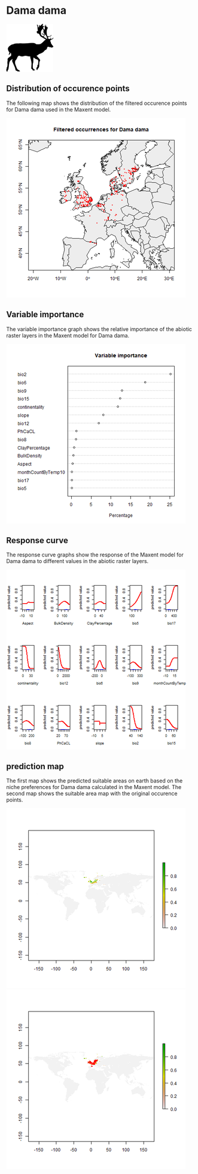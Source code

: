 # Dama dama 

![](image_taxa.png) 

## Distribution of occurence points 
The following map shows the distribution of the filtered occurence points for Dama dama used in the Maxent model. 

![](occurrences.png)
    
## Variable importance 
The variable importance graph shows the relative importance of the abiotic raster layers in the  Maxent model for Dama dama. 

![](valid_maxent_variable_importance.png)
    
## Response curve 
The response curve graphs show the response of the Maxent model for Dama dama to different values in the abiotic raster layers. 

![](valid_maxent_response_curve.png)
    
## prediction map 
The first map shows the predicted suitable areas on earth based on the niche preferences for Dama dama calculated in the Maxent model. The second map shows the suitable area map with the original occurence points.

![](prediction_map.png)
![](prediction_occurence_map.png)
    
